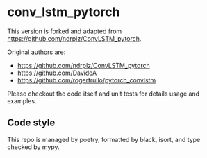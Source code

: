 # conv_lstm_pytorch

This version is forked and adapted from https://github.com/ndrplz/ConvLSTM_pytorch.

Original authors are:

- https://github.com/ndrplz/ConvLSTM_pytorch
- https://github.com/DavideA
- https://github.com/rogertrullo/pytorch_convlstm

Please checkout the code itself and unit tests for details usage and examples.

## Code style

This repo is managed by poetry, formatted by black, isort, and type checked by mypy.
